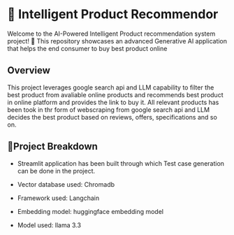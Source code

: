 <h1>📝 Intelligent Product Recommendor</h1>

Welcome to the AI-Powered Intelligent Product recommendation system project! 🚀 This repository showcases an advanced Generative AI application that helps the end consumer to buy best product online

<h2>Overview</h2>
This project leverages google search api and LLM capability to filter the best product from avaliable online products and recommends best product in online platform and provides the link to buy it. All relevant products has been took in thr form of webscraping from google search api and LLM decides the best product based on reviews, offers, specifications and so on.

<h2>📂Project Breakdown</h2>

- Streamlit application has been built through which Test case generation can be done in the project.

- Vector database used: Chromadb

- Framework used: Langchain

- Embedding model: huggingface embedding model

- Model used: llama 3.3

<br />

<!--
 ```diff
- text in red
+ text in green
! text in orange
# text in gray
@@ text in purple (and bold)@@
```
--!>
